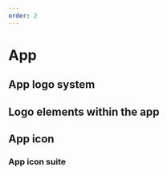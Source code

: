 ```yaml
---
order: 2
---
```


# App

## App logo system

## Logo elements within the app

## App icon

### App icon suite
